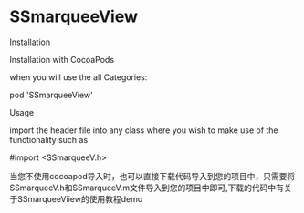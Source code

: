 # SSmarqueeView

Installation

Installation with CocoaPods

when you will use the all Categories:

pod 'SSmarqueeView'


Usage

import the header file into any class where you wish to make use of the functionality such as

#import <SSmarqueeV.h>


当您不使用cocoapod导入时，也可以直接下载代码导入到您的项目中，只需要将SSmarqueeV.h和SSmarqueeV.m文件导入到您的项目中即可,下载的代码中有关于SSmarqueeViiew的使用教程demo
